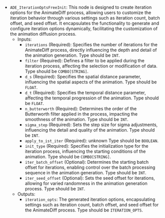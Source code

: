 - `ADE_IterationOptsFreeInit`: This node is designed to create iteration options for the AnimateDiff process, allowing users to customize the iteration behavior through various settings such as iteration count, batch offset, and seed offset. It encapsulates the functionality to generate and configure iteration options dynamically, facilitating the customization of the animation diffusion process.
    - Inputs:
        - `iterations` (Required): Specifies the number of iterations for the AnimateDiff process, directly influencing the depth and detail of the animation generation. Type should be `INT`.
        - `filter` (Required): Defines a filter to be applied during the iteration process, affecting the selection or modification of data. Type should be `COMBO[STRING]`.
        - `d_s` (Required): Specifies the spatial distance parameter, influencing the spatial aspects of the animation. Type should be `FLOAT`.
        - `d_t` (Required): Specifies the temporal distance parameter, affecting the temporal progression of the animation. Type should be `FLOAT`.
        - `n_butterworth` (Required): Determines the order of the Butterworth filter applied in the process, impacting the smoothness of the animation. Type should be `INT`.
        - `sigma_step` (Required): Sets the step size for sigma adjustments, influencing the detail and quality of the animation. Type should be `INT`.
        - `apply_to_ist_iter` (Required): unknown Type should be `BOOLEAN`.
        - `init_type` (Required): Specifies the initialization type for the iteration process, influencing the starting conditions of the animation. Type should be `COMBO[STRING]`.
        - `iter_batch_offset` (Optional): Determines the starting batch offset for iterations, enabling control over the batch processing sequence in the animation generation. Type should be `INT`.
        - `iter_seed_offset` (Optional): Sets the seed offset for iterations, allowing for varied randomness in the animation generation process. Type should be `INT`.
    - Outputs:
        - `iteration_opts`: The generated iteration options, encapsulating settings such as iteration count, batch offset, and seed offset for the AnimateDiff process. Type should be `ITERATION_OPTS`.
